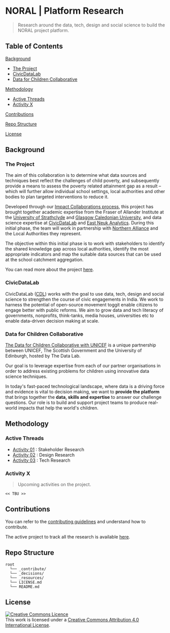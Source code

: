 # NORAL | Platform Research

> Research around the data, tech, design and social science to build the NORAL project platform.

## Table of Contents

[Background](#background)
- [The Project](#the-project)
- [CivicDataLab](#civicdatalab)
- [Data for Children Collaborative](#data-for-children-collaborative)

[Methodology](#methodology)
- [Active Threads](#active-threads)
- [Activity X](#activity-x)

[Contributions](#contributions)

[Repo Structure](#repo-structure)

[License](#license)

## Background

### The Project

The aim of this collaboration is to determine what data sources and techniques best reflect the challenges of child poverty, and subsequently provide a means to assess the poverty related attainment gap as a result – which will further allow individual school settings, local authorities and other bodies to plan targeted interventions to reduce it.

Developed through our [Impact Collaborations process](https://www.dataforchildrencollaborative.com/impact-collaborations-1), this project has brought together academic expertise from the Fraser of Allander Institute at the [University of Strathclyde](https://www.strath.ac.uk/business/economics/fraserofallanderinstitute/) and [Glasgow Caledonian University](https://www.gcu.ac.uk/), and data science expertise at [CivicDataLab](https://civicdatalab.in/) and [East Neuk Analytics](https://eastneukanalytics.com/). During this initial phase, the team will work in partnership with [Northern Alliance](https://northernalliance.scot/) and the Local Authorities they represent.

The objective within this initial phase is to work with stakeholders to identify the shared knowledge gap across local authorities, identify the most appropriate indicators and map the suitable data sources that can be used at the school catchment aggregation.

You can read more about the project [here](https://www.dataforchildrencollaborative.com/poverty/northern-alliance).

### CivicDataLab

CivicDataLab ([CDL](https://civicdatalab.in/)) works with the goal to use data, tech, design and social science to strengthen the course of civic engagements in India. We work to harness the potential of open-source movement toggit enable citizens to engage better with public reforms. We aim to grow data and tech literacy of governments, nonprofits, think-tanks, media houses, universities etc to enable data-driven decision making at scale.

### Data for Children Collaborative

[The Data for Children Collaborative with UNICEF](https://www.dataforchildrencollaborative.com/) is a unique partnership between UNICEF, The Scottish Government and the University of Edinburgh, hosted by The Data Lab. 

Our goal is to leverage expertise from each of our partner organisations in order to address existing problems for children using innovative data science techniques. 

In today's fast-paced technological landscape, where data is a driving force and evidence is vital to decision making, we want to **provide the platform** that brings together the **data, skills and expertise** to answer our challenge questions. Our role is to build and support project teams to produce real-world impacts that help the world's children. 

## Methodology

### Active Threads

- [Activity 01](https://github.com/The-Data-for-Children-Collaborative/noral-user-research) : Stakeholder Research
- [Activity 02](https://github.com/The-Data-for-Children-Collaborative/noral-design-research) : Design Research
- [Activity 03](https://github.com/The-Data-for-Children-Collaborative/noral-tech-research) : Tech Research

### Activity X
> Upcoming activities on the project.

`<< TBU >>`

## Contributions

You can refer to the [contributing guidelines](_contribute/CONTRIBUTING.md) and understand how to contribute.

The active project to track all the research is available [here](https://github.com/orgs/The-Data-for-Children-Collaborative/projects/1).

## Repo Structure

```
root
  └── _contribute/
  └── _decisions/
  └── _resources/
  └── LICENSE.md
  └── README.md
```

## License

<a rel="license" href="http://creativecommons.org/licenses/by/4.0/"><img alt="Creative Commons Licence" style="border-width:0" src="https://i.creativecommons.org/l/by/4.0/88x31.png" /></a><br />This work is licensed under a <a rel="license" href="http://creativecommons.org/licenses/by/4.0/">Creative Commons Attribution 4.0 International License</a>.
